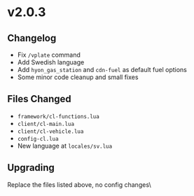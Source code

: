 # v2.0.3

## Changelog

* Fix `/vplate` command
* Add Swedish language
* Add `hyon_gas_station` and `cdn-fuel` as default fuel options
* Some minor code cleanup and small fixes

## Files Changed

* `framework/cl-functions.lua`
* `client/cl-main.lua`
* `client/cl-vehicle.lua`
* `config-cl.lua`
* New language at `locales/sv.lua`

## Upgrading

Replace the files listed above, no config changes\
